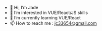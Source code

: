 - 👋 Hi, I’m Jade
- 👀 I’m interested in VUE/React/JS skills
- 🌱 I’m currently learning VUE/React
- 📫 How to reach me : jc33654@gmail.com

<!---
jc33654/jc33654 is a ✨ special ✨ repository because its `README.md` (this file) appears on your GitHub profile.
You can click the Preview link to take a look at your changes.
--->
